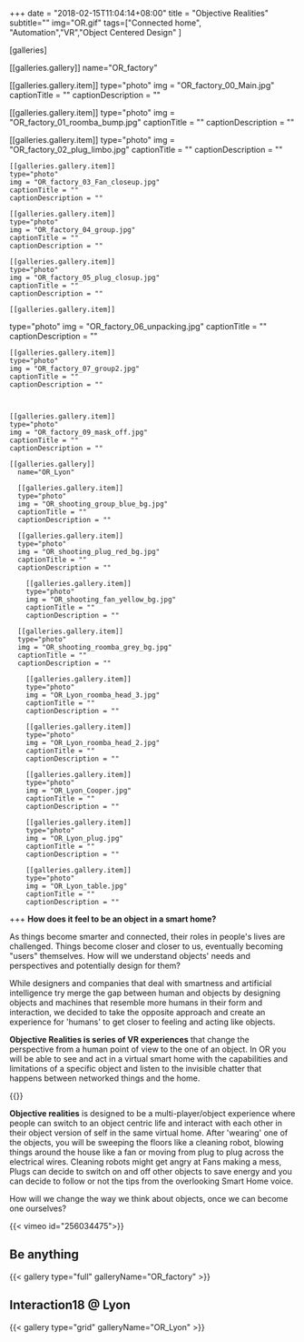 +++
date = "2018-02-15T11:04:14+08:00"
title = "Objective Realities"
subtitle=""
img="OR.gif"
tags=["Connected home", "Automation","VR","Object Centered Design" ]

[galleries]

[[galleries.gallery]]
  name="OR_factory"

  [[galleries.gallery.item]]
  type="photo"
  img = "OR_factory_00_Main.jpg"
  captionTitle = ""
  captionDescription = ""

  [[galleries.gallery.item]]
  type="photo"
  img = "OR_factory_01_roomba_bump.jpg"
  captionTitle = ""
  captionDescription = ""

  [[galleries.gallery.item]]
  type="photo"
  img = "OR_factory_02_plug_limbo.jpg"
  captionTitle = ""
  captionDescription = ""

	[[galleries.gallery.item]]
	type="photo"
	img = "OR_factory_03_Fan_closeup.jpg"
	captionTitle = ""
	captionDescription = ""

	[[galleries.gallery.item]]
	type="photo"
	img = "OR_factory_04_group.jpg"
	captionTitle = ""
	captionDescription = ""

	[[galleries.gallery.item]]
	type="photo"
	img = "OR_factory_05_plug_closup.jpg"
	captionTitle = ""
	captionDescription = ""

	[[galleries.gallery.item]]
  type="photo"
  img = "OR_factory_06_unpacking.jpg"
  captionTitle = ""
  captionDescription = ""

	[[galleries.gallery.item]]
	type="photo"
	img = "OR_factory_07_group2.jpg"
	captionTitle = ""
	captionDescription = ""



	[[galleries.gallery.item]]
	type="photo"
	img = "OR_factory_09_mask_off.jpg"
	captionTitle = ""
	captionDescription = ""

	[[galleries.gallery]]
	  name="OR_Lyon"

	  [[galleries.gallery.item]]
	  type="photo"
	  img = "OR_shooting_group_blue_bg.jpg"
	  captionTitle = ""
	  captionDescription = ""

	  [[galleries.gallery.item]]
	  type="photo"
	  img = "OR_shooting_plug_red_bg.jpg"
	  captionTitle = ""
	  captionDescription = ""

		[[galleries.gallery.item]]
		type="photo"
		img = "OR_shooting_fan_yellow_bg.jpg"
		captionTitle = ""
		captionDescription = ""

	  [[galleries.gallery.item]]
	  type="photo"
	  img = "OR_shooting_roomba_grey_bg.jpg"
	  captionTitle = ""
	  captionDescription = ""

		[[galleries.gallery.item]]
		type="photo"
		img = "OR_Lyon_roomba_head_3.jpg"
		captionTitle = ""
		captionDescription = ""

		[[galleries.gallery.item]]
		type="photo"
		img = "OR_Lyon_roomba_head_2.jpg"
		captionTitle = ""
		captionDescription = ""

		[[galleries.gallery.item]]
		type="photo"
		img = "OR_Lyon_Cooper.jpg"
		captionTitle = ""
		captionDescription = ""

		[[galleries.gallery.item]]
		type="photo"
		img = "OR_Lyon_plug.jpg"
		captionTitle = ""
		captionDescription = ""

		[[galleries.gallery.item]]
		type="photo"
		img = "OR_Lyon_table.jpg"
		captionTitle = ""
		captionDescription = ""
+++
**How does it feel to be an object in a  smart home?**

As things become smarter and connected, their roles in people's lives are challenged. Things become closer and closer to us, eventually becoming "users" themselves. How will we understand objects' needs and perspectives and potentially design for them?

While designers and companies that deal with smartness and artificial intelligence try merge the gap between human and objects by designing objects and machines that resemble more humans in their form and interaction, we decided to take the opposite approach and create an experience for 'humans' to get closer to feeling and acting like objects.

**Objective Realities is series of VR experiences** that change the perspective from a human point of view to the one of an object. In OR you will be able to see and act in a virtual smart home with the capabilities and limitations of a specific object and listen to the invisible chatter that happens between networked things and the home.

{{<image img="whitebox.jpg">}}

**Objective realities** is designed to be a multi-player/object experience where people can switch to an object centric life and interact with each other in their object version of self in the same virtual home. After 'wearing' one of the objects, you will be sweeping the floors like a cleaning robot, blowing things around the house like a fan or moving from plug to plug across the electrical wires. Cleaning robots might get angry at Fans making a mess, Plugs can decide to switch on and off other objects to save energy and you can decide to follow or not the tips from the overlooking Smart Home voice.

How will we change the way we think about objects, once we can become one ourselves?


{{< vimeo id="256034475">}}

## Be anything

{{< gallery type="full" galleryName="OR_factory" >}}

## Interaction18 @ Lyon

{{< gallery type="grid" galleryName="OR_Lyon" >}}
